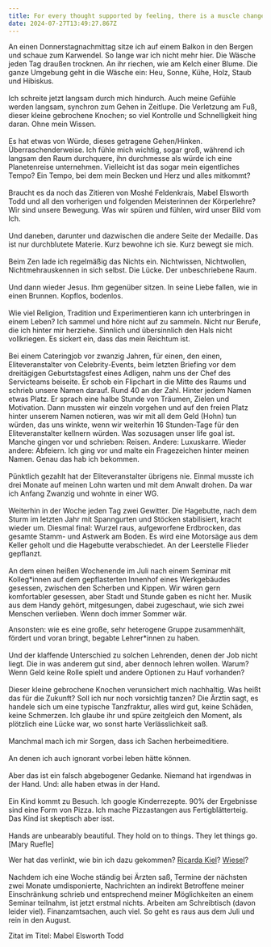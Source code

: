 ```yaml
---
title: For every thought supported by feeling, there is a muscle change
date: 2024-07-27T13:49:27.867Z
---
```

An einen Donnerstagnachmittag sitze ich auf einem Balkon in den Bergen und schaue zum Karwendel. So lange war ich nicht mehr hier. Die Wäsche jeden Tag draußen trocknen. An ihr riechen, wie am Kelch einer Blume. Die ganze Umgebung geht in die Wäsche ein: Heu, Sonne, Kühe, Holz, Staub und Hibiskus.\
\
Ich schreite jetzt langsam durch mich hindurch. Auch meine Gefühle werden langsam, synchron zum Gehen in Zeitlupe. Die Verletzung am Fuß, dieser kleine gebrochene Knochen; so viel Kontrolle und Schnelligkeit hing daran. Ohne mein Wissen.\
\
Es hat etwas von Würde, dieses getragene Gehen/Hinken. Überraschenderweise. Ich fühle mich wichtig, sogar groß, während ich langsam den Raum durchquere, ihn durchmesse als würde ich eine Planetenreise unternehmen. Vielleicht ist das sogar mein eigentliches Tempo? Ein Tempo, bei dem mein Becken und Herz und alles mitkommt?\
\
Braucht es da noch das Zitieren von Moshé Feldenkrais, Mabel Elsworth Todd und all den vorherigen und folgenden Meisterinnen der Körperlehre? Wir sind unsere Bewegung. Was wir spüren und fühlen, wird unser Bild vom Ich.\
\
Und daneben, darunter und dazwischen die andere Seite der Medaille. Das ist nur durchblutete Materie. Kurz bewohne ich sie. Kurz bewegt sie mich.\
\
Beim Zen lade ich regelmäßig das Nichts ein. Nichtwissen, Nichtwollen, Nichtmehrauskennen in sich selbst. Die Lücke. Der unbeschriebene Raum.\
\
Und dann wieder Jesus. Ihm gegenüber sitzen. In seine Liebe fallen, wie in einen Brunnen. Kopflos, bodenlos.\
\
Wie viel Religion, Tradition und Experimentieren kann ich unterbringen in einem Leben? Ich sammel und höre nicht auf zu sammeln. Nicht nur Berufe, die ich hinter mir herziehe. Sinnlich und übersinnlich den Hals nicht vollkriegen. Es sickert ein, dass das mein Reichtum ist.\
\
Bei einem Cateringjob vor zwanzig Jahren, für einen, den einen, Eliteveranstalter von Celebrity-Events, beim letzten Briefing vor dem dreitägigen Geburtstagsfest eines Adligen, nahm uns der Chef des Servicteams beiseite. Er schob ein Flipchart in die Mitte des Raums und schrieb unsere Namen darauf. Rund 40 an der Zahl. Hinter jedem Namen etwas Platz. Er sprach eine halbe Stunde von Träumen, Zielen und Motivation. Dann mussten wir einzeln vorgehen und auf den freien Platz hinter unserem Namen notieren, was wir mit all dem Geld (Hohn) tun würden, das uns winkte, wenn wir weiterhin 16 Stunden-Tage für den Eliteveranstalter kellnern würden. Was sozusagen unser life goal ist. Manche gingen vor und schrieben: Reisen. Andere: Luxuskarre. Wieder andere: Abfeiern. Ich ging vor und malte ein Fragezeichen hinter meinen Namen. Genau das hab ich bekommen.\
\
Pünktlich gezahlt hat der Eliteveranstalter übrigens nie. Einmal musste ich drei Monate auf meinen Lohn warten und mit dem Anwalt drohen. Da war ich Anfang Zwanzig und wohnte in einer WG.\
\
Weiterhin in der Woche jeden Tag zwei Gewitter. Die Hagebutte, nach dem Sturm im letzten Jahr mit Spanngurten und Stöcken stabilisiert, kracht wieder um. Diesmal final: Wurzel raus, aufgeworfene Erdbrocken, das gesamte Stamm- und Astwerk am Boden. Es wird eine Motorsäge aus dem Keller geholt und die Hagebutte verabschiedet. An der Leerstelle Flieder gepflanzt.\
\
An dem einen heißen Wochenende im Juli nach einem Seminar mit Kolleg*innen auf dem gepflasterten Innenhof eines Werkgebäudes gesessen, zwischen den Scherben und Kippen. Wir wären gern komfortabler gesessen, aber Stadt und Stunde gaben es nicht her. Musik aus dem Handy gehört, mitgesungen, dabei zugeschaut, wie sich zwei Menschen verlieben. Wenn doch immer Sommer wär.

Ansonsten: wie es eine große, sehr heterogene Gruppe zusammenhält, fördert und voran bringt, begabte Lehrer*innen zu haben.\
\
Und der klaffende Unterschied zu solchen Lehrenden, denen der Job nicht liegt. Die in was anderem gut sind, aber dennoch lehren wollen. Warum? Wenn Geld keine Rolle spielt und andere Optionen zu Hauf vorhanden?\
\
Dieser kleine gebrochene Knochen verunsichert mich nachhaltig. Was heißt das für die Zukunft? Soll ich nur noch vorsichtig tanzen? Die Ärztin sagt, es handele sich um eine typische Tanzfraktur, alles wird gut, keine Schäden, keine Schmerzen. Ich glaube ihr und spüre zeitgleich den Moment, als plötzlich eine Lücke war, wo sonst harte Verlässlichkeit saß.\
\
Manchmal mach ich mir Sorgen, dass ich Sachen herbeimeditiere.\
\
An denen ich auch ignorant vorbei leben hätte können.\
\
Aber das ist ein falsch abgebogener Gedanke. Niemand hat irgendwas in der Hand. Und: alle haben etwas in der Hand.\
\
Ein Kind kommt zu Besuch. Ich google Kinderrezepte. 90% der Ergebnisse sind eine Form von Pizza. Ich mache Pizzastangen aus Fertigblätterteig. Das Kind ist skeptisch aber isst.\
\
Hands are unbearably beautiful. They hold on to things. They let things go. \[Mary Ruefle]

Wer hat das verlinkt, wie bin ich dazu gekommen? [Ricarda Kiel](https://www.ricardakiel.de/kompost/)? [Wiesel](https://wieselblog.wordpress.com/)?\
\
Nachdem ich eine Woche ständig bei Ärzten saß, Termine der nächsten zwei Monate umdisponierte, Nachrichten an indirekt Betroffene meiner Einschränkung schrieb und entsprechend meiner Möglichkeiten an einem Seminar teilnahm, ist jetzt erstmal nichts. Arbeiten am Schreibtisch (davon leider viel). Finanzamtsachen, auch viel. So geht es raus aus dem Juli und rein in den August.

Zitat im Titel: Mabel Elsworth Todd